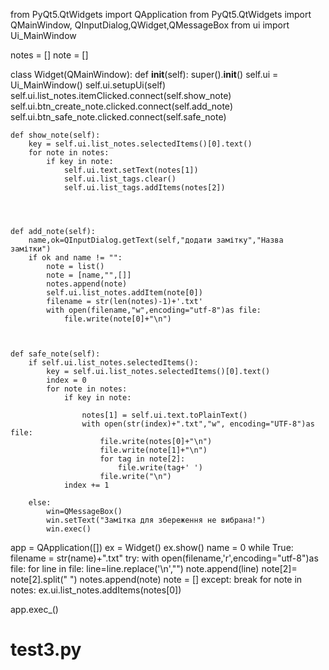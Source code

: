 from PyQt5.QtWidgets import QApplication
from PyQt5.QtWidgets import QMainWindow, QInputDialog,QWidget,QMessageBox
from ui import Ui_MainWindow

notes = []
note  = []







class Widget(QMainWindow):
    def __init__(self):
        super().__init__()
        self.ui = Ui_MainWindow()
        self.ui.setupUi(self)
        self.ui.list_notes.itemClicked.connect(self.show_note)
        self.ui.btn_create_note.clicked.connect(self.add_note)
        self.ui.btn_safe_note.clicked.connect(self.safe_note)


    def show_note(self):
        key = self.ui.list_notes.selectedItems()[0].text()
        for note in notes:
            if key in note:
                self.ui.text.setText(notes[1])
                self.ui.list_tags.clear()
                self.ui.list_tags.addItems(notes[2])
    
    
    
    
    def add_note(self):
        name,ok=QInputDialog.getText(self,"додати замітку","Назва замітки")
        if ok and name != "":
            note = list()
            note = [name,"",[]]
            notes.append(note)
            self.ui.list_notes.addItem(note[0])
            filename = str(len(notes)-1)+'.txt'
            with open(filename,"w",encoding="utf-8")as file:
                file.write(note[0]+"\n")
    

    
    def safe_note(self):
        if self.ui.list_notes.selectedItems():
            key = self.ui.list_notes.selectedItems()[0].text()
            index = 0
            for note in notes:
                if key in note:

                    notes[1] = self.ui.text.toPlainText()
                    with open(str(index)+".txt","w", encoding="UTF-8")as file:
                        file.write(notes[0]+"\n")
                        file.write(note[1]+"\n")
                        for tag in note[2]:
                            file.write(tag+' ')
                        file.write("\n")
                index += 1
            
        else:
            win=QMessageBox()
            win.setText("Замітка для збереження не вибрана!")
            win.exec()
    










app = QApplication([])
ex = Widget()
ex.show()
name = 0
while True:
    filename = str(name)+".txt"
    try:
        with open(filename,'r',encoding="utf-8")as file:
            for line in file:
                line=line.replace('\n',"")
                note.append(line)
        note[2]= note[2].split(" ")
        notes.append(note)
        note =  []
    except:
        break
for note in notes:
    ex.ui.list_notes.addItems(notes[0])

app.exec_()
# test3.py
